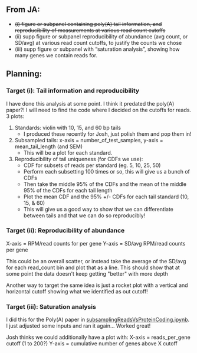 ## From JA:
* <s>(i) figure or subpanel containing poly(A) tail information, and reproducibility of measurements at various read count cutoffs</s>
* (ii) supp figure or subpanel reproducibility of abundance (avg count, or SD/avg) at various read count cutoffs, to justify the counts we chose
* (iii) supp figure or subpanel  with “saturation analysis”, showing how many genes we contain reads for.

## Planning:
### Target (i): Tail information and reproducibility
I have done this analysis at some point. I think it predated the poly(A) paper?! I will need to find the code where I decided on the cutoffs for reads.
3 plots:
1. Standards: violin with 10, 15, and 60 bp tails
    - I produced these recently for Josh, just polish them and pop them in!
2. Subsampled tails: x-axis = number_of_test_samples, y-axis = mean_tail_length (and SEM)
    - This will be a plot for each standard.
3. Reproducibility of tail uniqueness (for CDFs we use):
    - CDF for subsets of reads per standard (eg. 5, 10, 25, 50)
    - Perform each subsetting 100 times or so, this will give us a bunch of CDFs
    - Then take the middle 95% of the CDFs and the mean of the middle 95% of the CDFs for each tail length
    - Plot the mean CDF and the 95% +/- CDFs for each tail standard (10, 15, & 60)
    - This will give us a good way to show that we can differentiate between tails and that we can do so reproducibly!
### Target (ii): Reproducibility of abundance
X-axis = RPM/read counts for per gene
Y-axis = SD/avg RPM/read counts per gene

This could be an overall scatter, or instead take the average of the SD/avg for each read_count bin and plot that as a line. This should show that at some point the data doesn't keep getting "better" with more depth

Another way to target the same idea is just a rocket plot with a vertical and horizontal cutoff showing what we identified as out cutoff!


### Target (iii): Saturation analysis
I did this for the Poly(A) paper in [subsamplingReadsVsProteinCoding.ipynb](../polyA_manuscriptPostReviewScripts/subsamplingReadsVsProteinCoding.ipynb). I just adjusted some inputs and ran it again... Worked great!

Josh thinks we could additionally have a plot with:
X-axis = reads_per_gene cutoff (1 to 200?)
Y-axis = cumulative number of genes above X cutoff